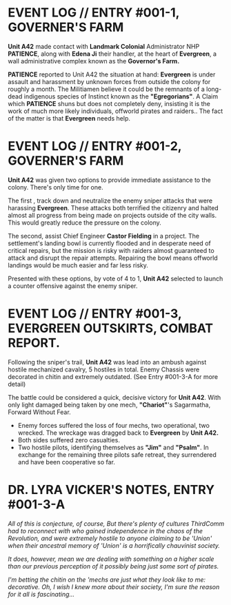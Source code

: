 # EVENT LOG // ENTRY #001-1, GOVERNER'S FARM 

**Unit A42** made contact with **Landmark Colonial** Administrator NHP **PATIENCE**, along with **Edena Ji** their handler, at the heart of **Evergreen**, a wall administrative complex known as the **Governor's Farm.**

**PATIENCE** reported to Unit A42 the situation at hand: **Evergreen** is under assault and harassment by unknown forces from outside the colony for roughly a month. The Militiamen believe it could be the remnants of a long-dead indigenous species of Instinct known as the **"Egregorians"**. A Claim which **PATIENCE** shuns but does not completely deny, insisting it is the work of much more likely individuals, offworld pirates and raiders.. The fact of the matter is that **Evergreen** needs help. 

# EVENT LOG // ENTRY #001-2, GOVERNER'S FARM 

**Unit A42** was given two options to provide immediate assistance to the colony. There's only time for one.

The first , track down and neutralize the enemy sniper attacks that were harassing **Evergreen**. These attacks both terrified the citizenry and halted almost all progress from being made on projects outside of the city walls. This would greatly reduce the pressure on the colony.

The second, assist Chief Engineer **Castor Fielding** in a project. The settlement's landing bowl is currently flooded and in desperate need of critical repairs, but the mission is risky with raiders almost guaranteed to attack and disrupt the repair attempts. Repairing the bowl means offworld landings would be much easier and far less risky.

Presented with these options, by vote of 4 to 1, **Unit A42** selected to launch a counter offensive against the enemy sniper.

# EVENT LOG // ENTRY #001-3, EVERGREEN OUTSKIRTS, COMBAT REPORT.

Following the sniper's trail, **Unit A42** was lead into an ambush against hostile mechanized cavalry, 5 hostiles in total. Enemy Chassis were decorated in chitin and extremely outdated. (See Entry #001-3-A for more detail)

The battle could be considered a quick, decisive victory for **Unit A42**. With only light damaged being taken by one mech, **"Chariot"**'s Sagarmatha, Forward Without Fear. 

- Enemy forces suffered the loss of four mechs, two operational, two wrecked. The wreckage was dragged back to **Evergreen** by **Unit A42.**
- Both sides suffered zero casualties.
- Two hostile pilots, identifying themselves as **"Jim"** and **"Psalm"**. In exchange for the remaining three pilots safe retreat, they surrendered and have been cooperative so far.

# DR. LYRA VICKER'S NOTES, ENTRY #001-3-A

*All of this is conjecture, of course, But there's plenty of cultures ThirdComm had to reconnect with who gained independence in the chaos of the Revolution, and were extremely hostile to anyone claiming to be 'Union' when their ancestral memory of 'Union' is a horrifically chauvinist society.*

*It does, however, mean we are dealing with something on a higher scale than our previous perception of it possibly being just some sort of pirates.*

*I'm betting the chitin on the 'mechs are just what they look like to me: decorative. Oh, I wish I knew more about their society, I'm sure the reason for it all is fascinating...*
